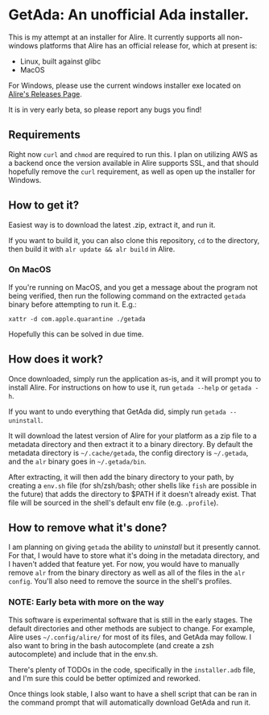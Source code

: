 # GetAda: An unofficial Ada installer.

This is my attempt at an installer for Alire.  It currently supports all non-windows platforms that Alire has an official release for, which at present is:
* Linux, built against glibc
* MacOS

For Windows, please use the current windows installer exe located on [Alire's Releases Page](https://github.com/alire-project/alire/releases).

It is in very early beta, so please report any bugs you find!

## Requirements
Right now `curl` and `chmod` are required to run this.  I plan on utilizing AWS as a backend once the version available in Alire supports SSL, and that should hopefully remove the `curl` requirement, as well as open up the installer for Windows.

## How to get it?
Easiest way is to download the latest .zip, extract it, and run it.

If you want to build it, you can also clone this repository, `cd` to the directory, then build it with `alr update && alr build` in Alire.

### On MacOS
If you're running on MacOS, and you get a message about the program not being verified, then run the following command on the extracted `getada` binary before attempting to run it.  E.g.:
```
xattr -d com.apple.quarantine ./getada
```

Hopefully this can be solved in due time.

## How does it work?
Once downloaded, simply run the application as-is, and it will prompt you to install Alire.  For instructions on how to use it, run `getada --help` or `getada -h`.

If you want to undo everything that GetAda did, simply run `getada --uninstall`.

It will download the latest version of Alire for your platform as a zip file to a metadata directory and then extract it to a binary directory.  By default the metadata directory is `~/.cache/getada`, the config directory is `~/.getada`, and the `alr` binary goes in `~/.getada/bin`.

After extracting, it will then add the binary directory to your path, by creating a `env.sh` file (for sh/zsh/bash; other shells like `fish` are possible in the future) that adds the directory to $PATH if it doesn't already exist.  That file will be sourced in the shell's default env file (e.g. `.profile`).

## How to remove what it's done?
I am planning on giving `getada` the ability to *uninstall* but it presently cannot.  For that, I would have to store what it's doing in the metadata directory, and I haven't added that feature yet.  For now, you would have to manually remove `alr` from the binary directory as well as all of the files in the `alr config`.  You'll also need to remove the source in the shell's profiles.

### NOTE: Early beta with more on the way
This software is experimental software that is still in the early stages. The default directories and other methods are subject to change. For example, Alire uses `~/.config/alire/` for most of its files, and GetAda may follow.  I also want to bring in the bash autocomplete (and create a zsh autocomplete) and include that in the env.sh.

There's plenty of TODOs in the code, specifically in the `installer.adb` file, and I'm sure this could be better optimized and reworked.

Once things look stable, I also want to have a shell script that can be ran in the command prompt that will automatically download GetAda and run it.
